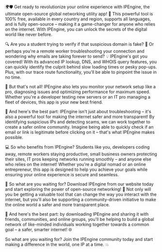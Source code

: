 🌍🛡️ Get ready to revolutionize your online experience with IPEngine, the ultimate open-source global networking utility app! 🚀 This powerful tool is 100% free, available in every country and region, supports all languages, and is fully open-source – making it a game-changer for anyone who relies on the internet. With IPEngine, you can unlock the secrets of the digital world like never before.

🔍 Are you a student trying to verify if that suspicious domain is fake? 🤔 Or perhaps you're a remote worker troubleshooting your connection and wondering why emails are taking forever to send? 💡 IPEngine's got you covered! With its advanced IP lookup, DNS, and WHOIS query features, you can quickly identify the culprit behind slow loading times or pesky pop-ups. Plus, with our trace route functionality, you'll be able to pinpoint the issue in no time.

📡 But that's not all! IPEngine also lets you monitor your network setup like a pro, diagnosing issues and optimizing performance for maximum speed. Whether you're a developer testing new servers or an IT pro managing a fleet of devices, this app is your new best friend.

🚀 And here's the best part: IPEngine isn't just about troubleshooting – it's also a powerful tool for making the internet safer and more transparent! By identifying suspicious IPs and detecting scams, we can work together to create a safer online community. Imagine being able to quickly check if an email or link is legitimate before clicking on it – that's what IPEngine makes possible.

💻 So who benefits from IPEngine? Students like you, developers coding away, remote workers staying productive, small business owners protecting their sites, IT pros keeping networks running smoothly – and anyone else who relies on the internet! Whether you're a digital nomad or an online entrepreneur, this app is designed to help you achieve your goals while ensuring your online experience is secure and seamless.

🌟 So what are you waiting for? Download IPEngine from our website today and start exploring the power of open-source networking! 📲 Not only will you be getting a valuable tool that can change the way you interact with the internet, but you'll also be supporting a community-driven initiative to make the online world a safer and more transparent place.

🤝 And here's the best part: by downloading IPEngine and sharing it with friends, communities, and online groups, you'll be helping to build a global network of like-minded individuals working together towards a common goal – a safer, smarter internet! 🌐

So what are you waiting for? Join the IPEngine community today and start making a difference in the world, one IP at a time. 💥